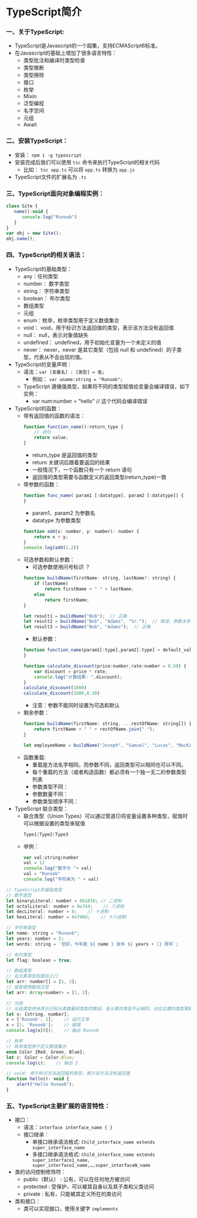 # TypeScript简介

### 一、关于TypeScript:
- TypeScript是Javascript的一个超集，支持ECMAScript6标准。
- 在Javascript的基础上增加了很多语言特性：
    - 类型批注和编译时类型检查
    - 类型推断
    - 类型擦除
    - 接口
    - 枚举
    - Mixin
    - 泛型编程
    - 名字空间
    - 元组
    - Await

### 二、安装TypeScript：
- 安装： `npm i -g typescript`
- 安装完成后我们可以使用 `tsc` 命令来执行TypeScript的相关代码
    - 比如： `tsc app.ts` 可以将 `app.ts` 转换为 `app.js`
- TypeScript文件的扩展名为 `.ts`


### 三、TypeScript面向对象编程实例：
```js
class Site { 
   name():void { 
      console.log("Runoob") 
   } 
} 
var obj = new Site(); 
obj.name();
```

### 四、TypeScript的相关语法：
- TypeScript的基础类型：
    - any：任何类型
    - number： 数字类型
    - string： 字符串类型
    - boolean： 布尔类型
    - 数组类型
    - 元组
    - enum：枚举，枚举类型用于定义数值集合
    - void： void，用于标识方法返回值的类型，表示该方法没有返回值
    - null： null，表示对象值缺失
    - undefined： undefined，用于初始化变量为一个未定义的值
    - never： never，never 是其它类型（包括 null 和 undefined）的子类型，代表从不会出现的值。
- TypeScript的变量声明：
    - 语法：`var [变量名] : [类型] = 值;`
        - 例如： `var uname:string = "Runoob";`
    - TypeScript 遵循强类型，如果将不同的类型赋值给变量会编译错误，如下实例：
        - var num:number = "hello"     // 这个代码会编译错误
- TypeScript的函数：
    - 带有返回值的函数的语法：
        ```js
        function function_name():return_type { 
            // 语句
            return value; 
        }
        ```
        - return_type 是返回值的类型
        - return 关键词后跟着要返回的结果
        - 一般情况下，一个函数只有一个 return 语句
        - 返回值的类型需要与函数定义的返回类型(return_type)一致
    - 带参数的函数：
        ```js
        function func_name( param1 [:datatype], param2 [:datatype]) {   
        }
        ```
        - param1、param2 为参数名
        - datatype 为参数类型
        ```js
        function add(x: number, y: number): number {
            return x + y;
        }
        console.log(add(1,2))
        ```
    -  可选参数和默认参数：
        - 可选参数使用问号标识 ？
        ```js
        function buildName(firstName: string, lastName?: string) {
            if (lastName)
                return firstName + " " + lastName;
            else
                return firstName;
        }
        
        let result1 = buildName("Bob");  // 正确
        let result2 = buildName("Bob", "Adams", "Sr.");  // 错误，参数太多了
        let result3 = buildName("Bob", "Adams");  // 正确
        ```
        - 默认参数：
        ```js
        function function_name(param1[:type],param2[:type] = default_value) { 
        }
        ```
        ```js
        function calculate_discount(price:number,rate:number = 0.50) { 
            var discount = price * rate; 
            console.log("计算结果: ",discount); 
        } 
        calculate_discount(1000) 
        calculate_discount(1000,0.30)
        ```
        - 注意：参数不能同时设置为可选和默认
    - 剩余参数：
        ```js
        function buildName(firstName: string, ...restOfName: string[]) {
            return firstName + " " + restOfName.join(" ");
        }
        
        let employeeName = buildName("Joseph", "Samuel", "Lucas", "MacKinzie");
        ```
    - 函数重载:
        - 重载是方法名字相同，而参数不同，返回类型可以相同也可以不同。
        - 每个重载的方法（或者构造函数）都必须有一个独一无二的参数类型列表
        - 参数类型不同：
        - 参数数量不同：
        - 参数类型顺序不同：
- TypeScript 联合类型：
    - 联合类型（Union Types）可以通过管道(|)将变量设置多种类型，赋值时可以根据设置的类型来赋值
        ```js
        Type1|Type2|Type3 
        ```
    - 举例：
        ```js
        var val:string|number 
        val = 12 
        console.log("数字为 "+ val) 
        val = "Runoob" 
        console.log("字符串为 " + val)
        ```
```js
// TypeScript的基础类型
// 数字类型
let binaryLiteral: number = 0b1010; // 二进制
let octalLiteral: number = 0o744;    // 八进制
let decLiteral: number = 6;    // 十进制
let hexLiteral: number = 0xf00d;    // 十六进制

// 字符串类型
let name: string = "Runoob";
let years: number = 5;
let words: string = `您好，今年是 ${ name } 发布 ${ years + 1} 周年`;

// 布尔类型
let flag: boolean = true;

// 数组类型
// 在元素类型后面加上[]
let arr: number[] = [1, 2];
// 或者使用数组泛型
let arr: Array<number> = [1, 2];

// 元组
// 元组类型用来表示已知元素数量和类型的数组，各元素的类型不必相同，对应位置的类型需要相同
let x: [string, number];
x = ['Runoob', 1];    // 运行正常
x = [1, 'Runoob'];    // 报错
console.log(x[0]);    // 输出 Runoob

// 枚举
// 枚举类型用于定义数值集合
enum Color {Red, Green, Blue};
let c: Color = Color.Blue;
console.log(c);    // 输出 2

// void: 用于标识方法返回值的类型，表示该方法没有返回值
function hello(): void {
    alert("Hello Runoob");
}

```

### 五、TypeScript主要扩展的语言特性：
- 接口：
    - 语法：`interface interface_name { }`
    - 接口继承： 
        - 单接口继承语法格式: `Child_interface_name extends super_interface_name`
        - 多接口继承语法格式: `Child_interface_name extends super_interface1_name, super_interface2_name,…,super_interfaceN_name`
- 类的访问控制修饰符：
    - public（默认） : 公有，可以在任何地方被访问
    - protected : 受保护，可以被其自身以及其子类和父类访问
    - private : 私有，只能被其定义所在的类访问
- 类和接口：
    - 类可以实现接口，使用关键字 `implements`
